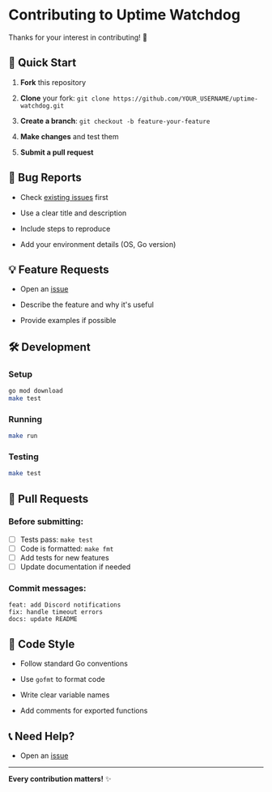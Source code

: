 # Contributing to Uptime Watchdog

Thanks for your interest in contributing! 🚀

## 🚀 Quick Start

1. **Fork** this repository

2. **Clone** your fork: `git clone https://github.com/YOUR_USERNAME/uptime-watchdog.git`

3. **Create a branch**: `git checkout -b feature-your-feature`

4. **Make changes** and test them

5. **Submit a pull request**

## 🐛 Bug Reports

- Check [existing issues](https://github.com/seponik/uptime-watchdog/issues) first

- Use a clear title and description

- Include steps to reproduce

- Add your environment details (OS, Go version)

## 💡 Feature Requests

- Open an [issue](https://github.com/seponik/uptime-watchdog/issues)

- Describe the feature and why it's useful

- Provide examples if possible

## 🛠️ Development

### Setup

```bash
go mod download
make test
```

### Running

```bash
make run
```

### Testing

```bash
make test
```

## 📝 Pull Requests

### Before submitting:

- [ ] Tests pass: `make test`
- [ ] Code is formatted: `make fmt`
- [ ] Add tests for new features
- [ ] Update documentation if needed

### Commit messages:

```
feat: add Discord notifications
fix: handle timeout errors
docs: update README
```

## 🎨 Code Style

- Follow standard Go conventions

- Use `gofmt` to format code

- Write clear variable names

- Add comments for exported functions

## 📞 Need Help?

- Open an [issue](https://github.com/seponik/uptime-watchdog/issues)

---

**Every contribution matters!** ✨